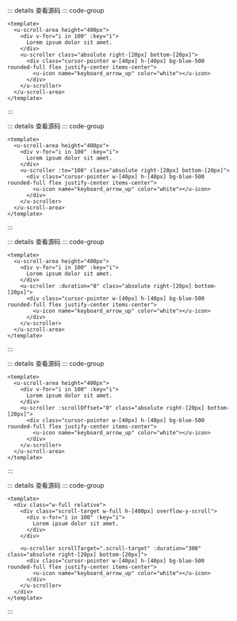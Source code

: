 <!-- import -->
<script setup>
import Basic from '../examples/scroller/01.basic.vue'
import To from '../examples/scroller/02.to.vue'
import Duration from '../examples/scroller/03.duration.vue'
import ScrollOffset from '../examples/scroller/04.scroll-offset.vue'
import ScrollTarget from '../examples/scroller/05.scroll-target.vue'
</script>
<!-- import -->

<!-- component -->
<Basic></Basic>
::: details 查看源码
::: code-group
```vue [template]
<template>
  <u-scroll-area height="400px">
    <div v-for="i in 100" :key="i">
      Lorem ipsum dolor sit amet.
    </div>
    <u-scroller class="absolute right-[20px] bottom-[20px]">
      <div class="cursor-pointer w-[40px] h-[40px] bg-blue-500 rounded-full flex justify-center items-center">
        <u-icon name="keyboard_arrow_up" color="white"></u-icon>
      </div>
    </u-scroller>
  </u-scroll-area>
</template>
```

:::
<!-- component -->

<!-- component -->
<To></To>
::: details 查看源码
::: code-group
```vue [template]
<template>
  <u-scroll-area height="400px">
    <div v-for="i in 100" :key="i">
      Lorem ipsum dolor sit amet.
    </div>
    <u-scroller :to="100" class="absolute right-[20px] bottom-[20px]">
      <div class="cursor-pointer w-[40px] h-[40px] bg-blue-500 rounded-full flex justify-center items-center">
        <u-icon name="keyboard_arrow_up" color="white"></u-icon>
      </div>
    </u-scroller>
  </u-scroll-area>
</template>
```

:::
<!-- component -->

<!-- component -->
<Duration></Duration>
::: details 查看源码
::: code-group
```vue [template]
<template>
  <u-scroll-area height="400px">
    <div v-for="i in 100" :key="i">
      Lorem ipsum dolor sit amet.
    </div>
    <u-scroller :duration="0" class="absolute right-[20px] bottom-[20px]">
      <div class="cursor-pointer w-[40px] h-[40px] bg-blue-500 rounded-full flex justify-center items-center">
        <u-icon name="keyboard_arrow_up" color="white"></u-icon>
      </div>
    </u-scroller>
  </u-scroll-area>
</template>
```

:::
<!-- component -->

<!-- component -->
<ScrollOffset></ScrollOffset>
::: details 查看源码
::: code-group
```vue [template]
<template>
  <u-scroll-area height="400px">
    <div v-for="i in 100" :key="i">
      Lorem ipsum dolor sit amet.
    </div>
    <u-scroller :scrollOffset="0" class="absolute right-[20px] bottom-[20px]">
      <div class="cursor-pointer w-[40px] h-[40px] bg-blue-500 rounded-full flex justify-center items-center">
        <u-icon name="keyboard_arrow_up" color="white"></u-icon>
      </div>
    </u-scroller>
  </u-scroll-area>
</template>
```

:::
<!-- component -->

<!-- component -->
<ScrollTarget></ScrollTarget>
::: details 查看源码
::: code-group
```vue [template]
<template>
  <div class="w-full relative">
    <div class="scroll-target w-full h-[400px] overflow-y-scroll">
      <div v-for="i in 100" :key="i">
        Lorem ipsum dolor sit amet.
      </div>
    </div>

    <u-scroller scrollTarget=".scroll-target" :duration="300" class="absolute right-[20px] bottom-[20px]">
      <div class="cursor-pointer w-[40px] h-[40px] bg-blue-500 rounded-full flex justify-center items-center">
        <u-icon name="keyboard_arrow_up" color="white"></u-icon>
      </div>
    </u-scroller>
  </div>
</template>
```

:::
<!-- component -->






